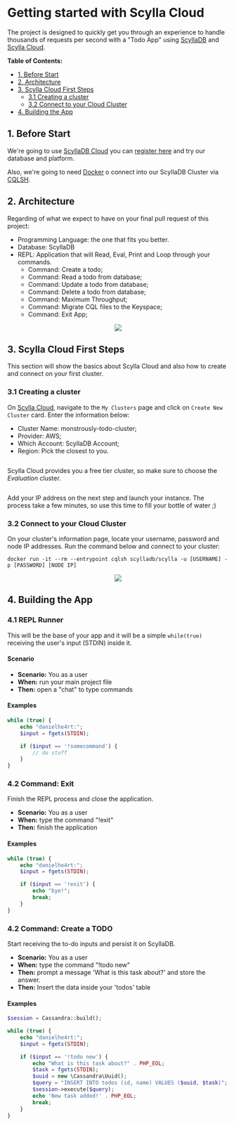 

<p align="center">
    <img src="https://dev-to-uploads.s3.amazonaws.com/uploads/articles/u792bp8mle5zooqqlcy5.png" alt="">
</p>

# Getting started with Scylla Cloud

The project is designed to quickly get you through an experience to handle thousands of requests per second with a "Todo
App" using [ScyllaDB](https://github.com/scylladb/scylladb) and
[Scylla Cloud](https://www.scylladb.com/product/scylla-cloud/).

**Table of Contents:**

- [1. Before Start](#1-before-start)
- [2. Architecture](#2-architecture)
- [3. Scylla Cloud First Steps](#3-scylla-cloud-first-steps)
    - [3.1 Creating a cluster](#31-creating-a-cluster)
    - [3.2 Connect to your Cloud Cluster](#32-connect-to-your-cloud-cluster)
- [4. Building the App](#)

## 1. Before Start

We're going to use [ScyllaDB Cloud](https://www.scylladb.com/product/scylla-cloud/) you
can [register here](https://cloud.scylladb.com/user/signup) and try our database and platform.

Also, we're going to need [Docker](https://docs.docker.com/engine/install/) o connect into our ScyllaDB Cluster via
[CQLSH](https://docs.scylladb.com/stable/cql/cqlsh.html).

## 2. Architecture

Regarding of what we expect to have on your final pull request of this project:

* Programming Language: the one that fits you better.
* Database: ScyllaDB
* REPL: Application that will Read, Eval, Print and Loop through your commands.
	* Command: Create a todo;
	* Command: Read a todo from database;
	* Command: Update a todo from database;
	* Command: Delete a todo from database;
	* Command: Maximum Throughput;
	* Command: Migrate CQL files to the Keyspace;
	* Command: Exit App;

<p align="center">
    <img src="https://dev-to-uploads.s3.amazonaws.com/uploads/articles/e8vz26sagfakaryzmrbg.png">
</p>

## 3. Scylla Cloud First Steps

This section will show the basics about Scylla Cloud and also how to create and connect on your first cluster.

### 3.1 Creating a cluster

On [Scylla Cloud](https://cloud.scylladb.com/), navigate to the `My Clusters` page and click on `Create New Cluster`
card. Enter the information below:

* Cluster Name: monstrously-todo-cluster;
* Provider: AWS;
* Which Account: ScyllaDB Account;
* Region: Pick the closest to you.

<p align="center">
  <img src="https://dev-to-uploads.s3.amazonaws.com/uploads/articles/zk51uisfgcnf5ighxsr9.png" alt="">
</p>

Scylla Cloud provides you a free tier cluster, so make sure to choose the *Evaluation* cluster.

<p align="center">
  <img src="https://dev-to-uploads.s3.amazonaws.com/uploads/articles/zbem992u4kdd6ebw2bpx.png" alt="">
</p>

Add your IP address on the next step and launch your instance. The process take a few minutes, so use this time to fill
your bottle of water ;)

### 3.2 Connect to your Cloud Cluster

On your cluster's information page, locate your username, password and node IP addresses.
Run the command below and connect to your cluster:

```shell
docker run -it --rm --entrypoint cqlsh scylladb/scylla -u [USERNAME] -p [PASSWORD] [NODE IP]
```

<p align="center">
    <img src="https://dev-to-uploads.s3.amazonaws.com/uploads/articles/6e96us8fgpbys36xa82q.gif">
</p>

## 4. Building the App

### 4.1 REPL Runner

This will be the base of your app and it will be a simple `while(true)` receiving the user's input (STDIN) inside it.

#### Scenario

- **Scenario:** You as a user
- **When:** run your main project file
- **Then:** open a "chat" to type commands

#### Examples

```php
while (true) {
	echo "danielhe4rt:";
	$input = fgets(STDIN);

	if ($input == '!somecommand') {
		// do stuff
	}
}
```

### 4.2 Command: Exit

Finish the REPL process and close the application.

* **Scenario:** You as a user
* **When:** type the command "!exit"
* **Then:** finish the application

#### Examples

```php
while (true) {
	echo "danielhe4rt:";
	$input = fgets(STDIN);

	if ($input == '!exit') {
		echo "bye!";
		break;
	}
}
```


### 4.2 Command: Create a TODO

Start receiving the to-do inputs and persist it on ScyllaDB.

* **Scenario:** You as a user
* **When:** type the command "!todo new"
* **Then:** prompt a message 'What is this task about?' and store the answer.
* **Then:** Insert the data inside your 'todos' table

#### Examples

```php
$session = Cassandra::build();

while (true) {
	echo "danielhe4rt:";
	$input = fgets(STDIN);

	if ($input == '!todo new') {
		echo "What is this task about?" . PHP_EOL;
		$task = fgets(STDIN);
		$uuid = new \Cassandra\Uuid();
		$query = "INSERT INTO todos (id, name) VALUES ($uuid, $task)";
		$session->execute($query);
		echo 'New task added!' . PHP_EOL;
		break;
	}
}
```
